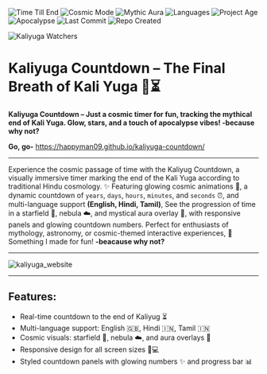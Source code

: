 ![Time Till End](https://img.shields.io/badge/Kaliyug-431,998_years_left-ff3b3b?style=for-the-badge&logo=stars)
![Cosmic Mode](https://img.shields.io/badge/Mode-Cosmic✨-f6c85f?style=for-the-badge&logo=stars)
![Mythic Aura](https://img.shields.io/badge/Mythic🌌-Active-ff69b4?style=for-the-badge)
![Languages](https://img.shields.io/badge/Languages-English%2C_Hindi%2C_Tamil-00bfff?style=for-the-badge&logo=translate)
![Project Age](https://img.shields.io/badge/start-3102_BCE-brightgreen?style=for-the-badge)
![Apocalypse](https://img.shields.io/badge/KaliYuga-Approaching☠️-ff4500?style=for-the-badge)
![Last Commit](https://img.shields.io/github/last-commit/happyman09/kaliyuga-countdown?style=for-the-badge)
![Repo Created](https://img.shields.io/badge/Created-2025--09--25-blue?style=for-the-badge)

![Kaliyuga Watchers](https://visitor-badge.laobi.icu/badge?page_id=happyman09.kaliyug-countdown&left_color=ff3b3b&right_color=f6c85f&left_text=Kaliyuga%20Visitors)




# Kaliyuga Countdown – The Final Breath of Kali Yuga 🌌⏳
**Kaliyuga Countdown – Just a cosmic timer for fun, tracking the mythical end of Kali Yuga. Glow, stars, and a touch of apocalypse vibes! -because why not?**

**Go, go-** https://happyman09.github.io/kaliyuga-countdown/
<hr>

Experience the cosmic passage of time with the Kaliyug Countdown, a visually immersive timer marking the end of the Kali Yuga according to traditional Hindu cosmology. ✨ Featuring glowing cosmic animations 🌟, a dynamic countdown of `years`, `days`, `hours`, `minutes`, and `seconds` ⏰, and multi-language support **(English, Hindi, Tamil)**, See the progression of time in a starfield 🌠, nebula ☁️, and mystical aura overlay 🔮, with responsive panels and glowing countdown numbers. Perfect for enthusiasts of mythology, astronomy, or cosmic-themed interactive experiences, 🌌 Something I made for fun! **-beacause why not?**

---

![kaliyuga_website](assets/kaliyuga_website.png)

---
## Features:
- Real-time countdown to the end of Kaliyug ⏳
- Multi-language support: English 🇬🇧, Hindi 🇮🇳, Tamil 🇮🇳
- Cosmic visuals: starfield 🌟, nebula ☁️, and aura overlays 🔮
- Responsive design for all screen sizes 📱💻
- Styled countdown panels with glowing numbers ✨ and progress bar 📊
